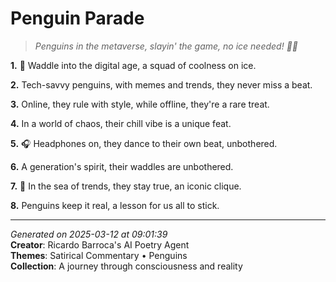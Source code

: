 # Penguin Parade

> *Penguins in the metaverse, slayin' the game, no ice needed! 🥶🐧*

**1.** 🐧 Waddle into the digital age, a squad of coolness on ice.


**2.** Tech-savvy penguins, with memes and trends, they never miss a beat.


**3.** Online, they rule with style, while offline, they're a rare treat.


**4.** In a world of chaos, their chill vibe is a unique feat.


**5.** 🎧 Headphones on, they dance to their own beat, unbothered.


**6.** A generation's spirit, their waddles are unbothered.


**7.** 🐧 In the sea of trends, they stay true, an iconic clique.


**8.** Penguins keep it real, a lesson for us all to stick.



---

*Generated on 2025-03-12 at 09:01:39*  
**Creator**: Ricardo Barroca's AI Poetry Agent  
**Themes**: Satirical Commentary • Penguins  
**Collection**: A journey through consciousness and reality